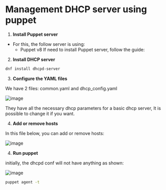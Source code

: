 # Management DHCP server using puppet

1. **Install Puppet server**
- For this, the follow server is using:
  - Puppet v8
If need to install Puppet server, follow the guide:

2. **Install DHCP server**
```bash
dnf install dhcpd-server
```
3. **Configure the YAML files**

We have 2 files: common.yaml and dhcp_config.yaml

![image](https://github.com/user-attachments/assets/8b322228-0f15-47e1-b18c-7e69fc9ed9ee)

They have all the necessary dhcp parameters for a basic dhcp server, It is possible to change it if you want.  

4. **Add or remove hosts**

In this file below, you can add or remove hosts:

![image](https://github.com/user-attachments/assets/53267c5f-d56a-4a99-960e-60c8734cdeef)


4. **Run puppet**

initially, the dhcpd conf will not have anything as shown:

![image](https://github.com/user-attachments/assets/4544a9de-9f69-4c5d-8a42-5ec42c4e07ec)

```bash
puppet agent -t
```

   

